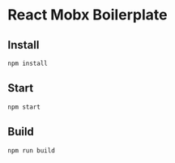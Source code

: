 # React Mobx Boilerplate
## Install
    npm install
## Start
    npm start
## Build
    npm run build